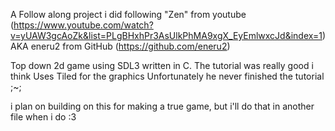 A Follow along project i did following "Zen" from youtube (https://www.youtube.com/watch?v=yUAW3gcAoZk&list=PLgBHxhPr3AsUlkPhMA9xgX_EyEmlwxcJd&index=1) AKA eneru2 from GitHub (https://github.com/eneru2)

Top down 2d game using SDL3 written in C. The tutorial was really good i think
Uses Tiled for the graphics
Unfortunately he never finished the tutorial ;~;

i plan on building on this for making a true game, but i'll do that in another file when i do :3
